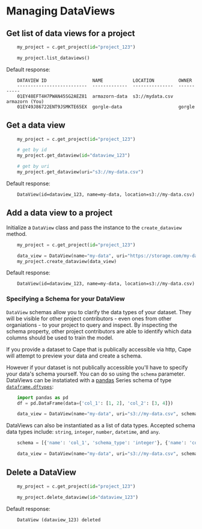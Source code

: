 # Managing DataViews

## Get list of data views for a project

```python
    my_project = c.get_project(id="project_123")

    my_project.list_dataviews()
```

Default response:

```shell
    DATAVIEW ID                 NAME           LOCATION         OWNER
    --------------------------  -------------  ---------------  -----------
    01EY48EFT4H7PWAN45SG2AEZ81  armazorn-data  s3://mydata.csv  armazorn (You)
    01EY49J86722ENT9JSMKTE65EX  gorgle-data                     gorgle 
```

## Get a data view

```python
    my_project = c.get_project(id="project_123")

    # get by id
    my_project.get_dataview(id="dataview_123")

    # get by uri
    my_project.get_dataview(uri="s3://my-data.csv")
```

Default response:

```shell
    DataView(id=dataview_123, name=my-data, location=s3://my-data.csv)
```

## Add a data view to a project

Initialize a `DataView` class and pass the instance to the `create_dataview` method.

```python
    my_project = c.get_project(id="project_123")

    data_view = DataView(name="my-data", uri="https://storage.com/my-data.csv", owner_label="my-org")
    my_project.create_dataview(data_view)
```

Default response:

```shell
    DataView(id=dataview_123, name=my-data, location=s3://my-data.csv)
```

### Specifying a Schema for your DataView

`DataView` schemas allow you to clarify the data types of your dataset. They will be visible for other project contributors - even ones from other organiations - to your project to query and inspect. By inspecting the schema property, other project contributors are able to identify which data columns should be used to train the model. 

If you provide a dataset to Cape that is publically accessible via http, Cape will attempt to preview your data and create a schema. 

However if your dataset is not publically accessible you'll have to specify your data's schema yourself. You can do so using the `schema` parameter. DataViews can be instatiated with a [pandas](https://pandas.pydata.org/pandas-docs/stable/index.html) Series schema of type [`dataframe.dftypes`](https://pandas.pydata.org/pandas-docs/stable/reference/api/pandas.DataFrame.dtypes.html):

```python
    import pandas as pd
    df = pd.DataFrame(data={'col_1': [1, 2], 'col_2': [3, 4]})

    data_view = DataView(name="my-data", uri="s3://my-data.csv", schema=df.dtypes)
```

DataViews can also be instantiated as a list of data types. Accepted schema data types include: `string`, `integer`, `number`, `datetime`, and `any`.

```python
    schema = [{'name': 'col_1', 'schema_type': 'integer'}, {'name': 'col_2', 'schema_type': 'integer'}]

    data_view = DataView(name="my-data", uri="s3://my-data.csv", schema=schema)
```

## Delete a DataView

```python
    my_project = c.get_project(id="project_123")

    my_project.delete_dataview(id="dataview_123")
```

Default response:

```shell
    DataView (dataview_123) deleted
```


